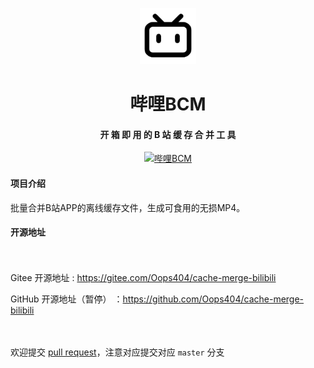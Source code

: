 <div align="center">

<img src="ic_launcher.png" width="90px" style="margin-top:30px;"/>
<h1 align="center">
    哔哩BCM
</h1>
<h4 align="center">
    开 箱 即 用 的 B 站 缓 存 合 并 工 具
</h4> 
</div>

<p align="center">
    <a href="#">
        <img src="https://img.shields.io/badge/哔哩BCM-0.28A+-green.svg" alt="哔哩BCM">
    </a>
</p>

#### 项目介绍
批量合并B站APP的离线缓存文件，生成可食用的无损MP4。

#### 开源地址

<p style="padding:10px;"  width="90%">

Gitee 开源地址 : https://gitee.com/Oops404/cache-merge-bilibili

GitHub 开源地址（暂停） ：https://github.com/Oops404/cache-merge-bilibili
</p>

<p style="padding:10px;"  width="90%">

欢迎提交 [pull request](https://gitee.com/Oops404/cache-merge-bilibili/pulls)，注意对应提交对应 `master` 分支

</p>

